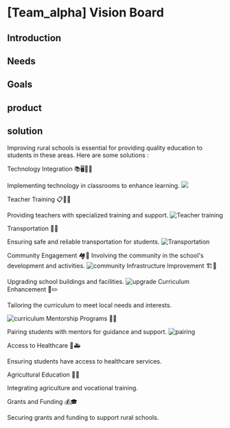# [Team_alpha] Vision Board

## Introduction


## Needs


## Goals


## product

## solution
Improving rural schools is essential for providing quality education to students in these areas. Here are some solutions :

Technology Integration 📚🖥️👩‍🏫

Implementing technology in classrooms to enhance learning.
![](https://media.tenor.com/images/c5f4a20ac80aac2b9cf102096a8fbfda/tenor.gif)

Teacher Training 📋👨‍🏫

Providing teachers with specialized training and support.
![Teacher training](https://media.tenor.com/images/216e73fc479523686ae980ea362314e3/tenor.gif)

Transportation 🚌🏫

Ensuring safe and reliable transportation for students.
![Transportation](https://webstockreview.net/images/clipart-bus-animated-gif-13.gif)

Community Engagement 🏘️🤝
Involving the community in the school's development and activities.
![community](https://storage.googleapis.com/proudcity/elgl/uploads/2018/10/FatalSolidKakapo-small.gif)
Infrastructure Improvement 🏗️🏫

Upgrading school buildings and facilities.
![upgrade](https://media.tenor.com/images/c1b336b1ab4f993f86c1d116077c9c83/tenor.gif)
Curriculum Enhancement 📖✏️

Tailoring the curriculum to meet local needs and interests.

![curriculum](https://assets.sutori.com/user-uploads/image/4fed2149-bb26-40c4-83d4-da96beb5aad5/7165b08b4c35dd8f8b636760cc846498.gif)
Mentorship Programs 👫👬

Pairing students with mentors for guidance and support.
![pairing](https://media.giphy.com/media/zcxNrvePgTAPK/200.gif)

Access to Healthcare 🏥🚑

Ensuring students have access to healthcare services.


Agricultural Education 🌾🌱

Integrating agriculture and vocational training.


Grants and Funding 💰🎓

Securing grants and funding to support rural schools.

